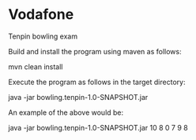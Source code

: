 # Vodafone
Tenpin bowling exam

Build and install the program using maven as follows:

mvn clean install

Execute the program as follows in the target directory:

java -jar bowling.tenpin-1.0-SNAPSHOT.jar <Array of scores>

An example of the above would be:

java -jar bowling.tenpin-1.0-SNAPSHOT.jar 10 8 0 7 9 8
